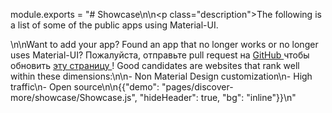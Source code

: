 module.exports = "# Showcase\n\n<p class=\"description\">The following is a list of some of the public apps using Material-UI.</p>\n\nWant to add your app? Found an app that no longer works or no longer uses Material-UI? Пожалуйста, отправьте pull request на [ GitHub ](https://github.com/Foso/material-ui) чтобы обновить [ эту страницу ](https://github.com/Foso/material-ui/blob/master/docs/src/pages/discover-more/showcase/appList.js)! Good candidates are websites that rank well within these dimensions:\n\n- Non Material Design customization\n- High traffic\n- Open source\n\n{{\"demo\": \"pages/discover-more/showcase/Showcase.js\", \"hideHeader\": true, \"bg\": \"inline\"}}\n"